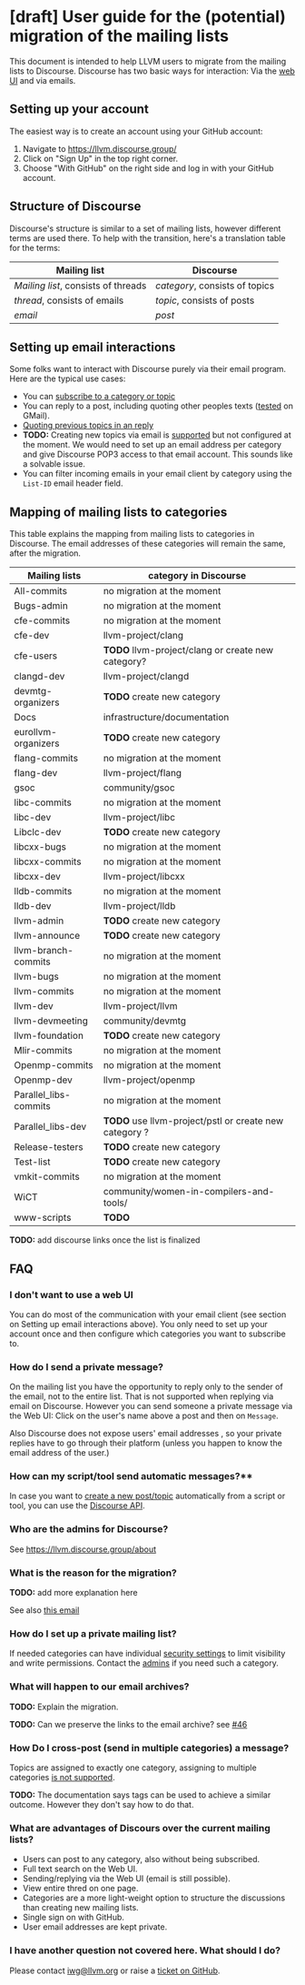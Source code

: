 # [draft] User guide for the (potential) migration of the mailing lists

This document is intended to help LLVM users to migrate from the mailing lists to
Discourse. Discourse has two basic ways for interaction: Via the [web
UI](https://llvm.discourse.group/) and via emails.

## Setting up your account

The easiest way is to create an account using your GitHub account:

1. Navigate to https://llvm.discourse.group/
1. Click on "Sign Up" in the top right corner.
1. Choose "With GitHub" on the right side and log in with your GitHub account.

## Structure of Discourse

Discourse's structure is similar to a set of mailing lists, however different
terms are used there. To help with the transition, here's a translation table
for the terms:

| Mailing list | Discourse |
|--------------|-----------|
| *Mailing list*, consists of threads | *category*, consists of topics |
| *thread*, consists of emails | *topic*, consists of posts |
| *email* | *post* |

## Setting up email interactions

Some folks want to interact with Discourse purely via their email program. Here
are the typical use cases:

* You can [subscribe to a category or topic](https://discourse.mozilla.org/t/how-do-i-subscribe-to-categories-and-topics/16024)
* You can reply to a post, including quoting other peoples texts
  ([tested](https://llvm.discourse.group/t/email-interaction-with-discourse/3306/4) on GMail).
* [Quoting previous topics in an reply](https://meta.discourse.org/t/single-quote-block-dropped-in-email-reply/144802)
* **TODO:** Creating new topics via email is
  [supported](https://meta.discourse.org/t/start-a-new-topic-via-email/62977)
  but not configured at the moment. We would need to set up an email address
  per category and give Discourse POP3 access to that email account. This sounds
  like a solvable issue.
* You can filter incoming emails in your email client by category using the
  `List-ID` email header field.

## Mapping of mailing lists to categories

This table explains the mapping from mailing lists to categories in Discourse.
The email addresses of these categories will remain the same, after the
migration.

| Mailing lists         | category in Discourse |
|-----------------------|--------------------|
| All-commits           | no migration at the moment |
| Bugs-admin            | no migration at the moment |
| cfe-commits           | no migration at the moment |
| cfe-dev               | llvm-project/clang |
| cfe-users             | **TODO** llvm-project/clang or create new category? |
| clangd-dev            | llvm-project/clangd |
| devmtg-organizers     | **TODO** create new category |
| Docs                  | infrastructure/documentation |
| eurollvm-organizers   | **TODO** create new category |
| flang-commits         | no migration at the moment |
| flang-dev             | llvm-project/flang |
| gsoc                  | community/gsoc |
| libc-commits          | no migration at the moment |
| libc-dev              | llvm-project/libc |
| Libclc-dev            | **TODO** create new category |
| libcxx-bugs           | no migration at the moment |
| libcxx-commits        | no migration at the moment |
| libcxx-dev            | llvm-project/libcxx |
| lldb-commits          | no migration at the moment |
| lldb-dev              | llvm-project/lldb |
| llvm-admin            | **TODO** create new category |
| llvm-announce         | **TODO** create new category |
| llvm-branch-commits   | no migration at the moment |
| llvm-bugs             | no migration at the moment |
| llvm-commits          | no migration at the moment |
| llvm-dev              | llvm-project/llvm |
| llvm-devmeeting       | community/devmtg |
| llvm-foundation       | **TODO**  create new category|
| Mlir-commits          | no migration at the moment |
| Openmp-commits        | no migration at the moment |
| Openmp-dev            | llvm-project/openmp |
| Parallel_libs-commits | no migration at the moment |
| Parallel_libs-dev     | **TODO** use llvm-project/pstl or create new category ? |
| Release-testers       | **TODO** create new category |
| Test-list             | **TODO** create new category |
| vmkit-commits         | no migration at the moment |
| WiCT                  | community/women-in-compilers-and-tools/ |
| www-scripts           | **TODO** |

**TODO:** add discourse links once the list is finalized

## FAQ

### I don't want to use a web UI

You can do most of the communication with your email client (see section on
Setting up email interactions above). You only need to set up your account once
and then configure which categories you want to subscribe to.

### How do I send a private message?

On the mailing list you have the opportunity to reply only to the sender of
the email, not to the entire list. That is not supported when replying via
email on Discourse. However you can send someone a private message via the
Web UI: Click on the user's name above a post and then on `Message`.

Also Discourse does not expose users' email addresses , so your private
replies have to go through their platform (unless you happen to know the
email address of the user.)

### How can my script/tool send automatic messages?**

In case you want to [create a new
post/topic](https://docs.discourse.org/#tag/Posts/paths/~1posts.json/post)
automatically from a script or tool, you can use the
[Discourse API](https://docs.discourse.org/).

### Who are the admins for Discourse?

See https://llvm.discourse.group/about

### What is the reason for the migration?

**TODO:** add more explanation here

See also
[this email](https://lists.llvm.org/pipermail/llvm-dev/2021-June/150823.html)

### How do I set up a private mailing list?

If needed categories can have individual [security
settings](https://meta.discourse.org/t/how-to-use-category-security-settings-to-create-private-categories/87678)
to limit visibility and write permissions. Contact the
[admins](https://llvm.discourse.group/about) if you need such a category.

### What will happen to our email archives?

**TODO:** Explain the migration.

**TODO:** Can we preserve the links to the email archive?
see [#46](https://github.com/llvm/llvm-iwg/issues/46)

### How Do I cross-post (send in multiple categories) a message?

Topics are assigned to exactly one category, assigning to multiple categories
[is not supported](https://meta.discourse.org/t/selecting-multiple-category/116827).

**TODO:** The documentation says tags can be used to achieve a similar outcome.
However they don't say how to do that.

### What are advantages of Discours over the current mailing lists?

* Users can post to any category, also without being subscribed.
* Full text search on the Web UI.
* Sending/replying via the Web UI (email is still possible).
* View entire thred on one page.
* Categories are a more light-weight option to structure the discussions than creating new mailing lists.
* Single sign on with GitHub.
* User email addresses are kept private.

### I have another question not covered here. What should I do?

Please contact iwg@llvm.org or raise a
[ticket on GitHub](https://github.com/llvm/llvm-iwg/issues).
